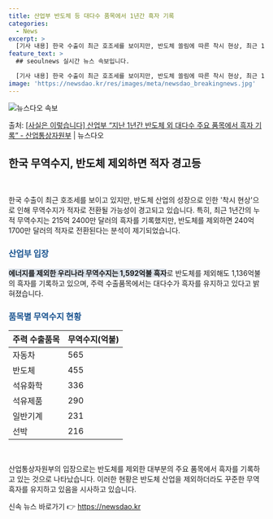 ```yaml
---
title: 산업부 반도체 등 대다수 품목에서 1년간 흑자 기록
categories:
  - News
excerpt: >
  [기사 내용] 한국 수출이 최근 호조세를 보이지만, 반도체 쏠림에 따른 착시 현상, 최근 1년간(2023년 …
feature_text: >
  ## seoulnews 실시간 뉴스 속보입니다.

  [기사 내용] 한국 수출이 최근 호조세를 보이지만, 반도체 쏠림에 따른 착시 현상, 최근 1년간(2023년 …
image: 'https://newsdao.kr/res/images/meta/newsdao_breakingnews.jpg'
---
```


![뉴스다오 속보](https://newsdao.kr/res/images/meta/newsdao_breakingnews.jpg)

<p>출처: <a href="https://newsdao.kr/3686" rel="dofollow">[사실은 이렇습니다] 산업부 “지난 1년간 반도체 외 대다수 주요 품목에서 흑자 기록” - 산업통상자원부</a> | 뉴스다오</p>

<h2 data-ke-size="size26">한국 무역수지, 반도체 제외하면 적자 경고등</h2>
<p data-ke-size="size16">&nbsp;</p>
한국 수출이 최근 호조세를 보이고 있지만, 반도체 산업의 성장으로 인한 '착시 현상'으로 인해 무역수지가 적자로 전환될 가능성이 경고되고 있습니다. 특히, 최근 1년간의 누적 무역수지는 215억 2400만 달러의 흑자를 기록했지만, 반도체를 제외하면 240억 1700만 달러의 적자로 전환된다는 분석이 제기되었습니다.

<h3><b><span style="color: #1a5490;">산업부 입장</span></b></h3>
<p><b><span style="background-color: #21538527;">에너지를 제외한 우리나라 무역수지는 1,592억불 흑자</span></b>로 반도체를 제외해도 1,136억불의 흑자를 기록하고 있으며, 주력 수출품목에서는 대다수가 흑자를 유지하고 있다고 밝혀졌습니다.</p>

<h3><b><span style="color: #1a5490;">품목별 무역수지 현황</span></b></h3>
<table>
	<thead>
		<tr>
			<th>주력 수출품목</th>
			<th>무역수지(억불)</th>
		</tr>
	</thead>
	<tbody>
		<tr>
			<td>자동차</td>
			<td>565</td>
		</tr>
		<tr>
			<td>반도체</td>
			<td>455</td>
		</tr>
		<tr>
			<td>석유화학</td>
			<td>336</td>
		</tr>
		<tr>
			<td>석유제품</td>
			<td>290</td>
		</tr>
		<tr>
			<td>일반기계</td>
			<td>231</td>
		</tr>
		<tr>
			<td>선박</td>
			<td>216</td>
		</tr>
	</tbody>
</table>
<p data-ke-size="size16">&nbsp;</p>
산업통상자원부의 입장으로는 반도체를 제외한 대부분의 주요 품목에서 흑자를 기록하고 있는 것으로 나타났습니다. 이러한 현황은 반도체 산업을 제외하더라도 꾸준한 무역흑자를 유지하고 있음을 시사하고 있습니다. 

신속 뉴스 바로가기 👉 <a href="https://newsdao.kr" rel="dofollow">https://newsdao.kr</a>


